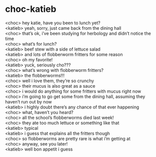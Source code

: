 # choc-katieb  
<choc\> hey katie, have you been to lunch yet?  
<katieb\> yeah, sorry, just came back from the dining hall  
<choc\> that’s ok, i’ve been studying for herbology and didn’t notice the time  
<choc\> what’s for lunch?  
<katieb\> beef stew with a side of lettuce salad  
<katieb\> and lots of flobberworm fritters for some reason  
<choc\> oh my favorite!  
<katieb\> yuck, seriously cho???  
<choc\> what’s wrong with flobberworm fritters?  
<katieb\> the flobberworms!!!  
<choc\> well i love them, they’re so crunchy  
<choc\> their mucus is also great as a sauce  
<choc\> i would do anything for some fritters with mucus right now  
<choc\> i’m going to go get some from the dining hall, assuming they haven’t run out by now  
<katieb\> i highly doubt there’s any chance of that ever happening  
<choc\> what, haven’t you heard?  
<choc\> all the school’s flobberworms died last week!  
<choc\> they ate too much lettuce or something like that  
<katieb\> typical  
<katieb\> i guess that explains all the fritters though  
<choc\> so flobberworms are pretty rare is what i’m getting at  
<choc\> anyway, see you later!  
<katieb\> well bon appetit i guess  
  
